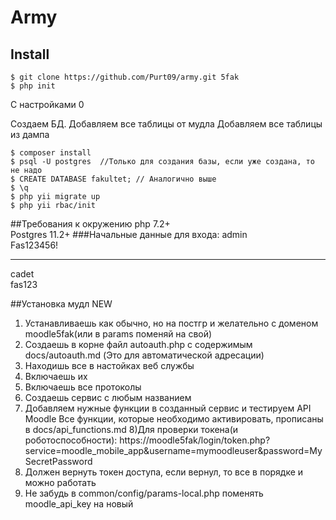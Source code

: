 # Army


## Install
```
$ git clone https://github.com/Purt09/army.git 5fak
$ php init 
```
C настройками 0

Создаем БД.
Добавляем все таблицы от мудла
Добавляем все таблицы из дампа
```
$ composer install
$ psql -U postgres  //Только для создания базы, если уже создана, то не надо
$ CREATE DATABASE fakultet; // Аналогично выше
$ \q 
$ php yii migrate up
$ php yii rbac/init
```

##Требования к окружению
php 7.2+\
Postgres 11.2+
###Начальные данные для входа:
admin 
\
Fas123456!

----
cadet 
\
fas123

##Установка мудл NEW
1) Устанавливаешь как обычно, но на постгр и желательно с доменом moodle5fak(или в params поменяй на свой)
2) Создаешь в корне файл autoauth.php с содержимым docs/autoauth.md (Это для автоматической адресации)
3) Находишь все в настойках веб службы
4) Включаешь их
5) Включаешь все протоколы
6) Создаешь сервис с любым названием
7) Добавляем нужные функции в созданный сервис и тестируем API Moodle Все функции, которые необходимо активировать, прописаны в docs/api_functions.md
8)Для проверки токена(и роботоспособности):
  https://moodle5fak/login/token.php?service=moodle_mobile_app&username=mymoodleuser&password=MySecretPassword
9) Должен вернуть токен доступа, если вернул, то все в порядке и можно работать
10) Не забудь в common/config/params-local.php поменять moodle_api_key  на новый 




